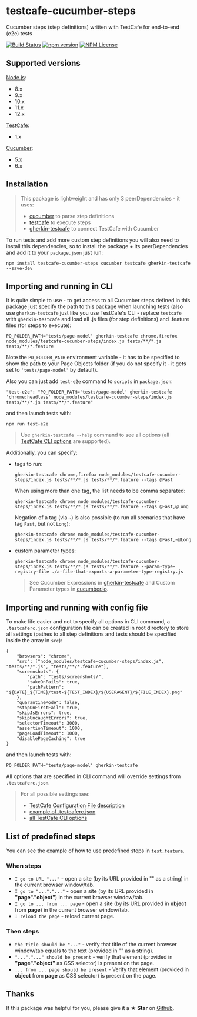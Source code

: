 # testcafe-cucumber-steps
Cucumber steps (step definitions) written with TestCafe for end-to-end (e2e) tests

[![Build Status](https://travis-ci.org/Marketionist/testcafe-cucumber-steps.svg?branch=master)](https://travis-ci.org/Marketionist/testcafe-cucumber-steps)
[![npm version](https://img.shields.io/npm/v/testcafe-cucumber-steps.svg)](https://www.npmjs.com/package/testcafe-cucumber-steps)
[![NPM License](https://img.shields.io/npm/l/testcafe-cucumber-steps.svg)](https://github.com/Marketionist/testcafe-cucumber-steps/blob/master/LICENSE)

## Supported versions
[Node.js](http://nodejs.org/):
- 8.x
- 9.x
- 10.x
- 11.x
- 12.x

[TestCafe](https://github.com/DevExpress/testcafe):
- 1.x

[Cucumber](https://github.com/cucumber/cucumber-js):
- 5.x
- 6.x

## Installation
> This package is lightweight and has only 3 peerDependencies - it uses:
> - [cucumber](https://github.com/cucumber/cucumber-js) to parse step definitions
> - [testcafe](https://github.com/DevExpress/testcafe) to execute steps
> - [gherkin-testcafe](https://github.com/kiwigrid/gherkin-testcafe) to connect TestCafe with Cucumber

To run tests and add more custom step definitions you will also need to install
this dependencies, so to install the package + its peerDependencies and add it
to your `package.json` just run:
```
npm install testcafe-cucumber-steps cucumber testcafe gherkin-testcafe --save-dev
```

## Importing and running in CLI
It is quite simple to use - to get access to all Cucumber steps defined in this
package just specify the path to this package when launching tests (also use `gherkin-testcafe` just like you use TestCafe's CLI - replace `testcafe` with `gherkin-testcafe` and load all .js files (for step definitions) and .feature
files (for steps to execute):
```
PO_FOLDER_PATH='tests/page-model' gherkin-testcafe chrome,firefox node_modules/testcafe-cucumber-steps/index.js tests/**/*.js tests/**/*.feature
```
Note the `PO_FOLDER_PATH` environment variable - it has to be specified to show the path to your Page Objects folder
(if you do not specify it - it gets set to `'tests/page-model'` by default).

Also you can just add `test-e2e` command to `scripts` in `package.json`:
```
"test-e2e": "PO_FOLDER_PATH='tests/page-model' gherkin-testcafe 'chrome:headless' node_modules/testcafe-cucumber-steps/index.js tests/**/*.js tests/**/*.feature"
```
and then launch tests with:
```
npm run test-e2e
```

> Use `gherkin-testcafe --help` command to see all options (all
> [TestCafe CLI options](https://devexpress.github.io/testcafe/documentation/using-testcafe/command-line-interface.html)
> are supported).

Additionally, you can specify:

- tags to run:
    ```
    gherkin-testcafe chrome,firefox node_modules/testcafe-cucumber-steps/index.js tests/**/*.js tests/**/*.feature --tags @Fast
    ```

    When using more than one tag, the list needs to be comma separated:
    ```
    gherkin-testcafe chrome node_modules/testcafe-cucumber-steps/index.js tests/**/*.js tests/**/*.feature --tags @Fast,@Long
    ```

    Negation of a tag (via `~`) is also possible (to run all scenarios that have tag `Fast`, but not `Long`):
    ```
    gherkin-testcafe chrome node_modules/testcafe-cucumber-steps/index.js tests/**/*.js tests/**/*.feature --tags @Fast,~@Long
    ```

- custom parameter types:
    ```
    gherkin-testcafe chrome node_modules/testcafe-cucumber-steps/index.js tests/**/*.js tests/**/*.feature --param-type-registry-file ./a-file-that-exports-a-parameter-type-registry.js
    ```

    > See Cucumber Expressions in [gherkin-testcafe](https://github.com/kiwigrid/gherkin-testcafe#cucumber-expressions)
    > and Custom Parameter types in
    > [cucumber.io](https://cucumber.io/docs/cucumber/cucumber-expressions/#custom-parameter-types).

## Importing and running with config file
To make life easier and not to specify all options in CLI command, a `.testcaferc.json`
configuration file can be created in root directory to store all settings (pathes
to all step definitions and tests should be specified inside the array in `src`):
```
{
    "browsers": "chrome",
    "src": ["node_modules/testcafe-cucumber-steps/index.js", "tests/**/*.js", "tests/**/*.feature"],
    "screenshots": {
        "path": "tests/screenshots/",
        "takeOnFails": true,
        "pathPattern": "${DATE}_${TIME}/test-${TEST_INDEX}/${USERAGENT}/${FILE_INDEX}.png"
    },
    "quarantineMode": false,
    "stopOnFirstFail": true,
    "skipJsErrors": true,
    "skipUncaughtErrors": true,
    "selectorTimeout": 3000,
    "assertionTimeout": 1000,
    "pageLoadTimeout": 1000,
    "disablePageCaching": true
}
```
and then launch tests with:
```
PO_FOLDER_PATH='tests/page-model' gherkin-testcafe
```

All options that are specified in CLI command will override settings from `.testcaferc.json`.

> For all possible settings see:
> - [TestCafe Configuration File description](https://devexpress.github.io/testcafe/documentation/using-testcafe/configuration-file.html)
> - [example of .testcaferc.json](https://github.com/DevExpress/testcafe/blob/master/examples/.testcaferc.json)
> - [all TestCafe CLI options](https://devexpress.github.io/testcafe/documentation/using-testcafe/command-line-interface.html)

## List of predefined steps
You can see the example of how to use predefined steps in [`test.feature`](https://github.com/Marketionist/testcafe-cucumber-steps/blob/master/tests/test.feature).

### When steps
- `I go to URL "..."` - open a site (by its URL provided in "" as a string) in the current browser window/tab.
- `I go to "..."."..."` - open a site (by its URL provided in **"page"."object"**) in the current browser window/tab.
- `I go to ... from ... page` - open a site (by its URL provided in **object** from **page**) in the current browser window/tab.
- `I reload the page` - reload current page.

### Then steps
- `the title should be "..."` - verify that title of the current browser window/tab equals to the text (provided in "" as a string).
- `"..."."..." should be present` - verify that element (provided in **"page"."object"** as CSS selector) is present on the page.
- `... from ... page should be present` - Verify that element (provided in **object** from **page** as CSS selector) is present on the page.

## Thanks
If this package was helpful for you, please give it a **★ Star** on
[Github](https://github.com/Marketionist/testcafe-cucumber-steps).
